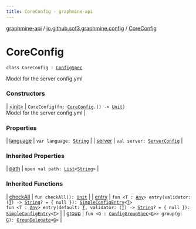 ```yaml
---
title: CoreConfig - graphmine-api
---
```


[graphmine-api](../../index.html) / [io.github.sof3.graphmine.config](../index.html) / [CoreConfig](./index.html)

# CoreConfig

`class CoreConfig : `[`ConfigSpec`](../-config-spec/index.html)

Model for the server config.yml

### Constructors

| [&lt;init&gt;](-init-.html) | `CoreConfig(fn: `[`CoreConfig`](./index.html)`.() -> `[`Unit`](https://kotlinlang.org/api/latest/jvm/stdlib/kotlin/-unit/index.html)`)`<br>Model for the server config.yml |

### Properties

| [language](language.html) | `var language: `[`String`](https://kotlinlang.org/api/latest/jvm/stdlib/kotlin/-string/index.html) |
| [server](server.html) | `val server: `[`ServerConfig`](../-server-config/index.html) |

### Inherited Properties

| [path](../-config-spec/path.html) | `open val path: `[`List`](https://kotlinlang.org/api/latest/jvm/stdlib/kotlin.collections/-list/index.html)`<`[`String`](https://kotlinlang.org/api/latest/jvm/stdlib/kotlin/-string/index.html)`>` |

### Inherited Functions

| [checkAll](../-config-spec/check-all.html) | `fun checkAll(): `[`Unit`](https://kotlinlang.org/api/latest/jvm/stdlib/kotlin/-unit/index.html) |
| [entry](../-config-spec/entry.html) | `fun <T : `[`Any`](https://kotlinlang.org/api/latest/jvm/stdlib/kotlin/-any/index.html)`> entry(validator: (`[`T`](../-config-spec/entry.html#T)`) -> `[`String`](https://kotlinlang.org/api/latest/jvm/stdlib/kotlin/-string/index.html)`? = { null }): `[`SimpleConfigEntry`](../-simple-config-entry/index.html)`<`[`T`](../-config-spec/entry.html#T)`>`<br>`fun <T : `[`Any`](https://kotlinlang.org/api/latest/jvm/stdlib/kotlin/-any/index.html)`> entry(default: `[`T`](../-config-spec/entry.html#T)`, validator: (`[`T`](../-config-spec/entry.html#T)`) -> `[`String`](https://kotlinlang.org/api/latest/jvm/stdlib/kotlin/-string/index.html)`? = { null }): `[`SimpleConfigEntry`](../-simple-config-entry/index.html)`<`[`T`](../-config-spec/entry.html#T)`>` |
| [group](../-config-spec/group.html) | `fun <G : `[`ConfigGroupSpec`](../-config-group-spec/index.html)`<`[`G`](../-config-spec/group.html#G)`>> group(g: `[`G`](../-config-spec/group.html#G)`): `[`GroupDelegate`](../-config-spec/-group-delegate/index.html)`<`[`G`](../-config-spec/group.html#G)`>` |


